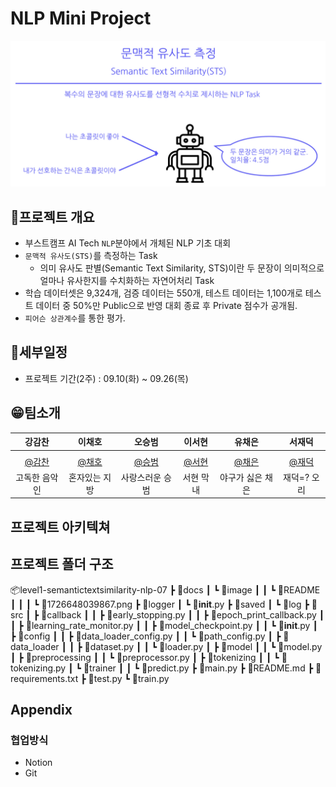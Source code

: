 # NLP Mini Project

![1726648039867](/docs/image/README/1726648039867.png)

## 📕프로젝트 개요

* 부스트캠프 AI Tech `NLP`분야에서 개체된 NLP 기초 대회
* `문맥적 유사도(STS)`를 측정하는 Task
  * 의미 유사도 판별(Semantic Text Similarity, STS)이란 두 문장이 의미적으로 얼마나 유사한지를 수치화하는 자연어처리 Task
* 학습 데이터셋은 9,324개, 검증 데이터는 550개, 테스트 데이터는 1,100개로 테스트 데이터 중 50%만 Public으로 반영 대회 종료 후 Private 점수가 공개됨.
* `피어슨 상관계수`를 통한 평가.

## 📆세부일정
* 프로젝트 기간(2주) : 09.10(화) ~ 09.26(목)

## 😁팀소개

| 강감찬 | 이채호 | 오승범 | 이서현 | 유채은 | 서재덕 |
| :-: | :-: | :-: | :-: | :-: | :-: |
|||||||
|[@감찬](https://github.com/gsgh3016)|[@채호](https://github.com/chell9999)|[@승범](https://github.com/Sbeom12)|[@서현](https://github.com/seohyeon0677)|[@채은](https://github.com/canolayoo78)|[@재덕](https://github.com/jduck301)|
|고독한 음악인|혼자있는 지방|사랑스러운 승범|서현 막내|야구가 싫은 채은|재덕=? 오리|

## 프로젝트 아키텍쳐

## 프로젝트 폴더 구조
📦level1-semantictextsimilarity-nlp-07
 ┣ 📂docs
 ┃ ┗ 📂image
 ┃ ┃ ┗ 📂README
 ┃ ┃ ┃ ┗ 📜1726648039867.png
 ┣ 📂logger
 ┃ ┗ 📜__init__.py
 ┣ 📂saved
 ┃ ┗ 📜log
 ┣ 📂src
 ┃ ┣ 📂callback
 ┃ ┃ ┣ 📜early_stopping.py
 ┃ ┃ ┣ 📜epoch_print_callback.py
 ┃ ┃ ┣ 📜learning_rate_monitor.py
 ┃ ┃ ┣ 📜model_checkpoint.py
 ┃ ┃ ┗ 📜__init__.py
 ┃ ┣ 📂config
 ┃ ┃ ┣ 📜data_loader_config.py
 ┃ ┃ ┗ 📜path_config.py
 ┃ ┣ 📂data_loader
 ┃ ┃ ┣ 📜dataset.py
 ┃ ┃ ┗ 📜loader.py
 ┃ ┣ 📂model
 ┃ ┃ ┗ 📜model.py
 ┃ ┣ 📂preprocessing
 ┃ ┃ ┗ 📜preprocessor.py
 ┃ ┣ 📂tokenizing
 ┃ ┃ ┗ 📜tokenizing.py
 ┃ ┗ 📂trainer
 ┃ ┃ ┗ 📜predict.py
 ┣ 📜main.py
 ┣ 📜README.md
 ┣ 📜requirements.txt
 ┣ 📜test.py
 ┗ 📜train.py
## Appendix

### 협업방식
* Notion
* Git  

